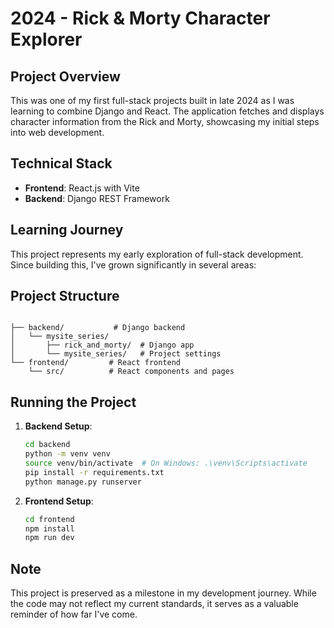 # 2024 - Rick & Morty Character Explorer

## Project Overview
This was one of my first full-stack projects built in late 2024 as I was learning to combine Django and React. The application fetches and displays character information from the Rick and Morty, showcasing my initial steps into web development.

## Technical Stack
- **Frontend**: React.js with Vite
- **Backend**: Django REST Framework

## Learning Journey
This project represents my early exploration of full-stack development. Since building this, I've grown significantly in several areas:

## Project Structure
```

├── backend/           # Django backend
│   └── mysite_series/
│       ├── rick_and_morty/  # Django app
│       └── mysite_series/   # Project settings
└── frontend/         # React frontend
    └── src/          # React components and pages
```

## Running the Project
1. **Backend Setup**:
   ```bash
   cd backend
   python -m venv venv
   source venv/bin/activate  # On Windows: .\venv\Scripts\activate
   pip install -r requirements.txt
   python manage.py runserver
   ```

2. **Frontend Setup**:
   ```bash
   cd frontend
   npm install
   npm run dev
   ```

## Note
This project is preserved as a milestone in my development journey. While the code may not reflect my current standards, it serves as a valuable reminder of how far I've come.
